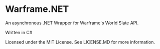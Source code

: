 # Warframe.NET
An asynchronous .NET Wrapper for Warframe's World Slate API.

Written in C#

Licensed under the MIT License. See LICENSE.MD for more information.
